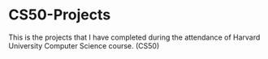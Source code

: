 # CS50-Projects
This is the projects that I have completed during the attendance of Harvard University Computer Science course. (CS50)
